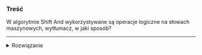### Treść
W algorytmie Shift And wykorzystywane są operacje logiczne na słowach maszynowych, wytłumacz, w jaki sposób?


------
<details><summary>Rozwiązanie</summary>
<p>
    
```
1. Tworzymy tablicę masek bitowych dla liter zawierających się we wzorcu. 

2. Przechodzimy po kolejnych znakach przeszukiwanego słowa i uzupełniamy wynikową maskę bitową. 
   Wynikowa maska bitowa na początku jest równa 0 i w każdej iteracji pętli modyfikujemy 
   ją w następujący sposób:

      wynik = ((wynik << 1) | 1) & maska_bitowa_aktualnego_znaku

   Algorytm znalazł wzorzec, jeśli podczas którejś iteracji (wynik & (1 << długość_wzorca)) != 0
```
